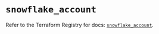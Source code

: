 # `snowflake_account`

Refer to the Terraform Registry for docs: [`snowflake_account`](https://registry.terraform.io/providers/snowflake-labs/snowflake/0.83.1/docs/resources/account).
